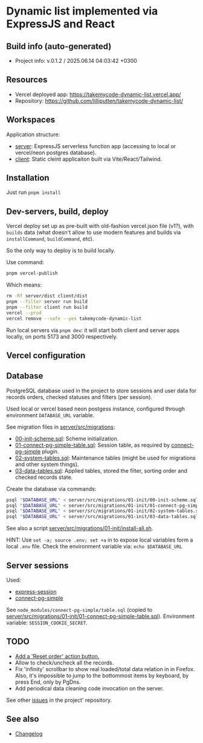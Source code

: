 <!--
 @since 2025.06.07, 19:45
 @changed 2025.06.12, 15:31
-->

# Dynamic list implemented via ExpressJS and React

## Build info (auto-generated)

- Project info: v.0.1.2 / 2025.06.14 04:03:42 +0300

## Resources

- Vercel deployed app: https://takemycode-dynamic-list.vercel.app/
- Repository: https://github.com/lilliputten/takemycode-dynamic-list/

## Workspaces

Application structure:

- [server](server): ExpressJS serverless function app (accessing to local or vercel/neon postgres database).
- [client](client): Static cleint applicaiton built via Vite/React/Tailwind.

## Installation

Just run `pnpm install`

## Dev-servers, build, deploy

Vercel deploy set up as pre-built with old-fashion vercel.json file (v1?), with `builds` data (what doesn't allow to use modern features and builds via `installCommand`, `buildCommand`, etc).

So the only way to deploy is to build locally.

Use command:

```bash
pnpm vercel-publish
```

Which means:

```bash
rm -Rf server/dist client/dist
pnpm --filter server run build
pnpm --filter client run build
vercel --prod
vercel remove --safe --yes takemycode-dynamic-list
```

Run local servers via `pnpm dev`: it will start both client and server apps locally, on ports 5173 and 3000 respectively.

## Vercel configuration

## Database

PostgreSQL database used in the project to store sessions and user data for records orders, checked statuses and filters (per session).

Used local or vercel based neon postgess instance, configured through environment `DATABASE_URL` variable.

See migration files in [server/src/migrations](server/src/migrations):

- [00-init-scheme.sql](server/src/migrations/01-init/00-init-scheme.sql): Scheme initialization.
- [01-connect-pg-simple-table.sql](server/src/migrations/01-init/01-connect-pg-simple-table.sql): Session table, as required by [connect-pg-simple](https://www.npmjs.com/package/connect-pg-simple) plugin.
- [02-system-tables.sql](server/src/migrations/01-init/02-system-tables.sql): Maintenance tables (might be used for migrations and other system things).
- [03-data-tables.sql](server/src/migrations/01-init/03-data-tables.sql): Applied tables, stored the filter, sorting order and checked records state.

Create the database via commands:

```bash
psql "$DATABASE_URL" < server/src/migrations/01-init/00-init-scheme.sql
psql "$DATABASE_URL" < server/src/migrations/01-init/01-connect-pg-simple-table.sql
psql "$DATABASE_URL" < server/src/migrations/01-init/02-system-tables.sql
psql "$DATABASE_URL" < server/src/migrations/01-init/03-data-tables.sql
```

See also a script [server/src/migrations/01-init/install-all.sh](server/src/migrations/01-init/install-all.sh).

HINT: Use `set -a; source .env; set +a` in to expose local variables form a local `.env` file. Check the environment variable via: `echo $DATABASE_URL`

## Server sessions

Used:

- [express-session](https://www.npmjs.com/package/express-session#compatible-session-stores)
- [connect-pg-simple](https://www.npmjs.com/package/connect-pg-simple)

See `node_modules/connect-pg-simple/table.sql` (copied to [server/src/migrations/01-init/01-connect-pg-simple-table.sql](server/src/migrations/01-init/01-connect-pg-simple-table.sql)).
Environment variable: `SESSION_COOKIE_SECRET`.

## TODO

- [Add a 'Reset order' action button.](https://github.com/lilliputten/takemycode-dynamic-list/issues/19)
- Allow to check/uncheck all the records.
- Fix 'infinity' scrollbar to show real loaded/total data relation in in Firefox. Also, it's impossible to jump to the bottommost items by keyboard, by press End, only by PgDns.
- Add periodical data cleaning code invocation on the server.

See other [issues](https://github.com/lilliputten/takemycode-dynamic-list/issues) in the project' repository.

## See also

- [Changelog](CHANGELOG.md)
